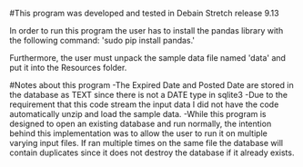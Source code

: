 #This program was developed and tested in Debain Stretch release 9.13

In order to run this program the user has to install the pandas library with the following command: 'sudo pip install pandas.'

Furthermore, the user must unpack the sample data file named 'data' and put it into the Resources folder.


#Notes about this program
-The Expired Date and Posted Date are stored in the database as TEXT since there is not a DATE type in sqlite3
-Due to the requirement that this code stream the input data I did not have the code automatically unzip and load the sample data. 
-While this program is designed to open an existing database and run normally, the intention behind this implementation was to allow the user to run it on multiple varying input files. If ran multiple times on the same file the database will contain duplicates since it does not destroy the database if it already exists.
